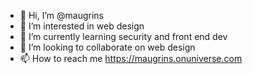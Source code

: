 - 👋 Hi, I’m @maugrins
- 👀 I’m interested in web design
- 🌱 I’m currently learning security and front end dev
- 💞️ I’m looking to collaborate on web design
- 📫 How to reach me https://maugrins.onuniverse.com

<!---
smyerz/smyerz is a ✨ special ✨ repository because its `README.md` (this file) appears on your GitHub profile.
You can click the Preview link to take a look at your changes.
--->
